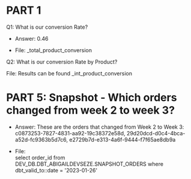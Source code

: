 
# PART 1
Q1: What is our conversion Rate?
- Answer:  0.46

- File: _total_product_conversion

Q2: What is our conversion Rate by Product?

File: Results can be found _int_product_conversion


# PART 5: Snapshot - Which orders changed from week 2 to week 3? 

- Answer: These are the orders that changed from Week 2 to Week 3:
 c0873253-7827-4831-aa92-19c38372e58d, 29d20dcd-d0c4-4bca-a52d-fc9363b5d7c6, e2729b7d-e313-4a6f-9444-f7f65ae8db9a


 - File:          
select order_id
from DEV_DB.DBT_ABIGAILDEVSEZE.SNAPSHOT_ORDERS
where dbt_valid_to::date = '2023-01-26'
